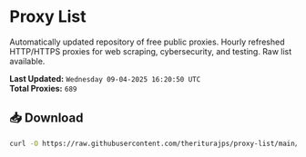 # Proxy List

Automatically updated repository of free public proxies. Hourly refreshed HTTP/HTTPS proxies for web scraping, cybersecurity, and testing. Raw list available.

**Last Updated:** `Wednesday 09-04-2025 16:20:50 UTC`  
**Total Proxies:** `689`

## 📥 Download
```bash
curl -O https://raw.githubusercontent.com/theriturajps/proxy-list/main/proxies.txt
